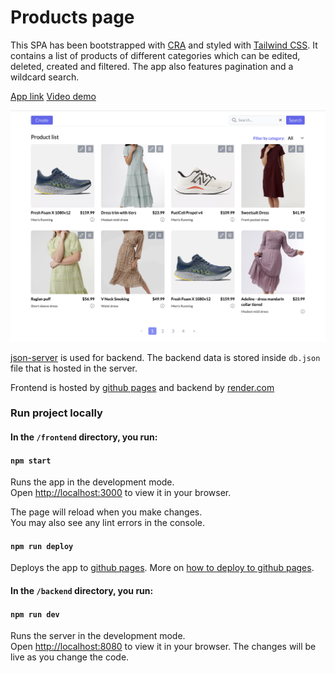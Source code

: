 # Products page

This SPA has been bootstrapped with
[CRA](https://github.com/facebook/create-react-app) and styled with
[Tailwind CSS](https://tailwindcss.com/). It contains a list of products of
different categories which can be edited, deleted, created and filtered. The app
also features pagination and a wildcard search.

[App link](https://bekzodisakov.github.io/product-list/)
[Video demo](https://youtu.be/lnrNaOMfSTA)

![App screenshot](/frontend/src/assets/screenshot.png "App screenshot")

[json-server](https://www.npmjs.com/package/json-server) is used for backend.
The backend data is stored inside `db.json` file that is hosted in the server.

Frontend is hosted by [github pages](https://pages.github.com/) and backend by
[render.com](https://render.com/)

### Run project locally

#### In the `/frontend` directory, you run:

#### `npm start`

Runs the app in the development mode.\
Open [http://localhost:3000](http://localhost:3000) to view it in your browser.

The page will reload when you make changes.\
You may also see any lint errors in the console.

#### `npm run deploy`

Deploys the app to [github pages](https://pages.github.com/). More on
[how to deploy to github pages](https://github.com/gitname/react-gh-pages).

#### In the `/backend` directory, you run:

#### `npm run dev`

Runs the server in the development mode.\
Open [http://localhost:8080](http://localhost:8080) to view it in your browser. The
changes will be live as you change the code.
